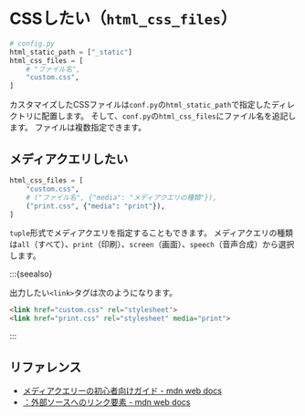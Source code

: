 # CSSしたい（``html_css_files``）

```python
# config.py
html_static_path = ["_static"]
html_css_files = [
    # "ファイル名",
    "custom.css",
]
```

カスタマイズしたCSSファイルは``conf.py``の``html_static_path``で指定したディレクトリに配置します。
そして、``conf.py``の``html_css_files``にファイル名を追記します。
ファイルは複数指定できます。

## メディアクエリしたい

```python
html_css_files = [
    "custom.css",
    # ("ファイル名", {"media": "メディアクエリの種類"}),
    ("print.css", {"media": "print"}),
]
```

``tuple``形式でメディアクエリを指定することもできます。
メディアクエリの種類は``all``（すべて）、``print``（印刷）、``screen``（画面）、``speech``（音声合成）から選択します。

:::{seealso}

出力したい``<link>``タグは次のようになります。

```html
<link href="custom.css" rel="stylesheet">
<link href="print.css" rel="stylesheet" media="print">
```

:::

## リファレンス

- [メディアクエリーの初心者向けガイド - mdn web docs](https://developer.mozilla.org/ja/docs/Learn/CSS/CSS_layout/Media_queries)
- [<link>：外部ソースへのリンク要素 - mdn web docs](https://developer.mozilla.org/ja/docs/Web/HTML/Element/link)
